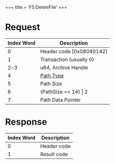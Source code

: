 +++
title = 'FS:DeleteFile'
+++

# Request

| Index Word | Description                                          |
|------------|------------------------------------------------------|
| 0          | Header code \[0x08040142\]                           |
| 1          | Transaction (usually 0)                              |
| 2-3        | u64, Archive Handle                                  |
| 4          | [Path Type](Filesystem_services#PathType "wikilink") |
| 5          | Path Size                                            |
| 6          | (PathSize \<\< 14) \| 2                              |
| 7          | Path Data Pointer                                    |

# Response

| Index Word | Description |
|------------|-------------|
| 0          | Header code |
| 1          | Result code |
